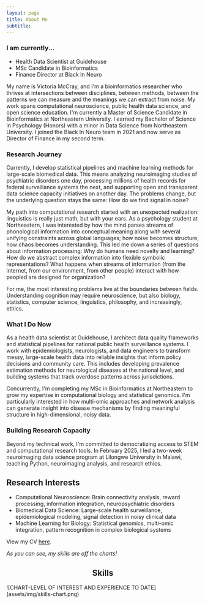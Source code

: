 ```yaml
---
layout: page
title: About Me
subtitle: 
---
```


### I am currently...

- Health Data Scientist at Guidehouse
- MSc Candidate in Bioinformatics
- Finance Director at Black In Neuro


My name is Victoria McCray, and I'm a bioinformatics researcher who thrives at intersections between disciplines, between methods, between the patterns we can measure and the meanings we can extract from noise. My work spans computational neuroscience, public health data science, and open science education. I'm currently a Master of Science Candidate in Bioinformatics at Northeastern University. I earned my Bachelor of Science in Psychology (Honors) with a minor in Data Science from Northeastern University. I joined the Black In Neuro team in 2021 and now serve as Director of Finance in my second term.

### Research Journey
Currently, I develop statistical pipelines and machine learning methods for large-scale biomedical data. This means analyzing neuroimaging studies of psychiatric disorders one day, processing millions of health records for federal surveillance systems the next, and supporting open and transparent data science capacity initiatives on another day. The problems change, but the underlying question stays the same: How do we find signal in noise?

My path into computational research started with an unexpected realization: linguistics is really just math, but with your ears. As a psychology student at Northeastern, I was interested by how the mind parses streams of phonological information into conceptual meaning along with several unifying constraints across global languages; how noise becomes structure, how chaos becomes understanding. This led me down a series of questions about information processing: Why do humans need novelty and learning? How do we abstract complex information into flexible symbolic representations? What happens when streams of information (from the internet, from our environment, from other people) interact with how peopled are designed for organization?

For me, the most interesting problems live at the boundaries between fields. Understanding cognition may require neuroscience, but also biology, statistics, computer science, linguistics, philosophy, and increasingly, ethics.

### What I Do Now
As a health data scientist at Guidehouse, I architect data quality frameworks and statistical pipelines for national public health surveillance systems. I work with epidemiologists, neurologists, and data engineers to transform messy, large-scale health data into reliable insights that inform policy decisions and community care. This includes developing prevalence estimation methods for neurological diseases at the national level, and building systems that track overdose patterns across jurisdictions.

Concurrently, I'm completing my MSc in Bioinformatics at Northeastern to grow my expertise in computational biology and statistical genomics. I'm particularly interested in how multi-omic approaches and network analysis can generate insight into disease mechanisms by finding meaningful structure in high-dimensional, noisy data.

### Building Research Capacity
Beyond my technical work, I'm committed to democratizing access to STEM and computational research tools. In February 2025, I led a two-week neuroimaging data science program at Lilongwe University in Malawi, teaching Python, neuroimaging analysis, and research ethics.

## Research Interests

- Computational Neuroscience: Brain connectivity analysis, reward processing, information integration, neuropsychiatric disorders
- Biomedical Data Science: Large-scale health surveillance, epidemiological modeling, signal detection in noisy clinical data
- Machine Learning for Biology: Statistical genomics, multi-omic integration, pattern recognition in complex biological systems


View my CV [here](assets/img/victoriamccray-cv.pdf).

*As you can see, my skills are off the charts!*
<h2 align="center">Skills</h2>
![CHART-LEVEL OF INTEREST AND EXPERIENCE TO DATE](assets/img/skills-chart.png)

